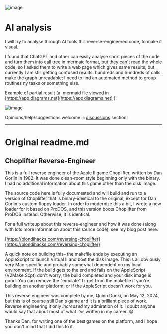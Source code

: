 ![image](https://github.com/user-attachments/assets/c4b2d949-eb82-44a5-9bb7-de5750280b3f)



# AI analysis

I will try to analyse through AI tools this reverse-engineered code, to make it visual.

I found that ChatGPT and other can easily analyse short pieces of the code and turn them into call tree in mermaid format, but they can't read the whole code, so I asked them to write a web page which gives same results, but currently I am still getting confused results: hundreds and hundreds of calls make the graph unreadable; I need to find an automated method to group routines ny tasks or something else.

Example of partial result (a .mermaid file viewed in  [https://app.diagrams.net](https://app.diagrams.net) ):

![image](https://github.com/user-attachments/assets/03b81a3d-b1c8-46d3-ad32-aedd54211eef)


Opinions/help/suggestions welcome in [discussions](https://github.com/jumpjack/ChoplifterReverseWithAI/discussions) section!


----------

# Original readme.md

## Choplifter Reverse-Engineer

This is a full reverse engineer of the Apple II game Choplifter, written by Dan Gorlin in 1982. It was done clean-room style beginning only with the binary. I had no additional information about this game other than the disk image.

The source code here is fully documented and will build and run to a version of Choplifter that is binary-identical to the original, except for Dan Gorlin's custom floppy loader. In order to modernize this a bit, I wrote a new loader for it based on ProDOS, and this version boots Choplifter from ProDOS instead. Otherwise, it is identical.

For a full writeup about this reverse-engineer and how it was done (along with lots more information about this source code), see my blog post here:

[https://blondihacks.com/reversing-choplifter](https://blondihacks.com/reversing-choplifter)

A quick note on building this– the makefile ends by executing an AppleScript to launch Virtual II and boot the disk image. This is all obviously very Mac-specific and probably somewhat dependent on my local environment. If the build gets to the end and fails on the AppleScript (V2Make.Scpt) don't worry, the build completed and your disk image is good. You can remove the "emulate" target from the makefile if you're building on another platform, or if the AppleScript doesn't work for you.

This reverse engineer was complete by me, Quinn Dunki, on May 12, 2024, but this is of course still Dan's game and it is a brilliant piece of work. Reverse engineering it only *increased* my admiration of it. I doubt anyone would say that about most of what I've written in my career. 😁

Thanks Dan, for writing one of the best games on the platform, and I hope you don't mind that I did this to it.


